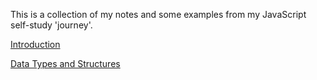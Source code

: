 This is a collection of my notes and some examples from my JavaScript self-study 'journey'.

[Introduction]()

[Data Types and Structures]()